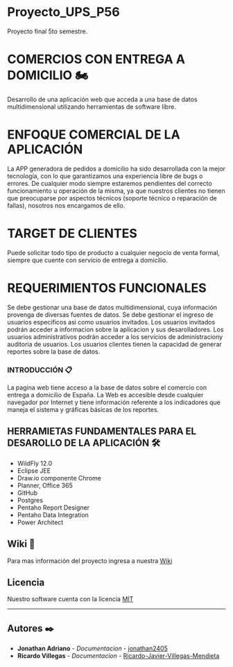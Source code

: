 # Proyecto_UPS_P56
Proyecto final 5to semestre.
# COMERCIOS CON ENTREGA A DOMICILIO 🏍️

Desarrollo de una aplicación web que acceda a una base de datos multidimensional utilizando herramientas de software libre.

# ENFOQUE COMERCIAL DE LA APLICACIÓN 
La APP generadora de pedidos a domicilio ha sido desarrollada con la mejor tecnología, con lo que garantizamos una experiencia libre de bugs o errores. De cualquier modo siempre estaremos pendientes del correcto funcionamiento u operación de la misma, ya que nuestros clientes no tienen que preocuparse por aspectos técnicos (soporte técnico o reparación de fallas), nosotros nos encargamos de ello.

# TARGET DE CLIENTES
Puede solicitar todo tipo de producto a cualquier negocio de venta formal, siempre que cuente con servicio de entrega a domicilio.

# REQUERIMIENTOS FUNCIONALES 
Se debe gestionar una base de datos multidimensional, cuya información provenga de diversas fuentes de datos. 
Se debe gestionar el ingreso de usuarios especificos asi como usuarios invitados.
Los usuarios invitados podrán acceder a informacion sobre la aplicacion y sus desarolladores.
Los usuarios administrativos podrán acceder a los servicios de administraciony auditoria de usuarios.
Los usuarios clientes tienen la capacidad de generar reportes sobre la base de datos.

### INTRODUCCIÓN 📋
La pagina web tiene acceso a la base de datos sobre el comercio con entrega a domicilio de España. La Web es accesible desde cualquier navegador por Internet y tiene información referente a los indicadores que maneja el sistema y gráficas básicas de los reportes.

## HERRAMIETAS FUNDAMENTALES PARA EL DESAROLLO DE LA APLICACIÓN 🛠️
* WildFly 12.0
* Eclipse JEE
* Draw.io componente Chrome
* Planner, Office 365
* GitHub
* Postgres
* Pentaho Report Designer
* Pentaho Data Integration
* Power Architect

## Wiki 📖
Para mas información del proyecto ingresa a nuestra [Wiki](https://github.com/JBorja96/Proyecto_UPS_P56/wiki)

## Licencia
Nuestro software cuenta con la licencia [MIT](https://es.wikipedia.org/wiki/Licencia_MIT#:~:text=La%20licencia%20MIT%20es%20una,%2C%20Massachusetts%20Institute%20of%20Technology)

***

## Autores ✒️

* **Jonathan Adriano** - *Documentacion* - [jonathan2405](https://github.com/jonathan2405)
* **Ricardo Villegas** - *Documentacion* - [Ricardo-Javier-Villegas-Mendieta](https://github.com/Ricardo-Javier-Villegas-Mendieta)

